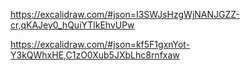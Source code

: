 https://excalidraw.com/#json=I3SWJsHzgWjNANJGZZ-cr,qKAJey0_hQuiYTlkEhvUPw

https://excalidraw.com/#json=kf5F1gxnYot-Y3kQWhxHE,C1zO0Xub5JXbLhc8rnfxaw
